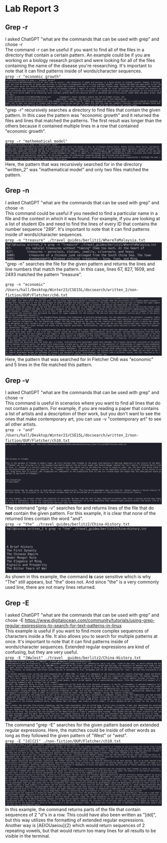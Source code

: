 # Lab Report 3

## Grep -r
I asked ChatGPT "what are the commands that can be used with grep" and chose -r
<br/>
The command -r can be useful if you want to find all of the files in a directory that contain a certain pattern. An example could be if you are working on a biology research project and were looking for all of the files containing the name of the disease you're researching. It's important to note that it can find patterns inside of words/character sequences.
<br/>
`` grep -r "economic growth" ``
<br/>
<img src="LabReport3/rEconomic.png">
"grep -r" recursively searches a directory to find files that contain the given pattern. In this case the pattern was "economic growth" and it returned the files and lines that matched the patterns. The first result was longer than the others because it contained multiple lines in a row that contained "economic growth". 
<br/>

`` grep -r "mathematical model" ``
<br/>
<img src="LabReport3/rMath.png">
Here, the pattern that was recursively searched for in the directory "written_2" was "mathematical model" and only two files matched the pattern. 
<br/>

## Grep -n
I asked ChatGPT "what are the commands that can be used with grep" and chose -n
<br/>
This command could be useful if you needed to find a particular name in a file and the context in which it was found. For example, if you are looking at a list of student IDs and need to find the lines of every ID that contains the number sequence "289". It's important to note that it can find patterns inside of words/character sequences.
<br/>
`` grep -n "treasure" ./travel_guides/berlitz1/WhereToMalaysia.txt ``
<br/>
<img src="LabReport3/nTreasure.png">
"grep -n" searches the file for the given pattern and returns the lines and line numbers that match the pattern.  In this case, lines 67, 827, 1609, and 2493 matched the pattern "treasure".
<br/>

`` grep -n "economic" /Users/hall/Desktop/Winter23/CSE15L/docsearch/written_2/non-fiction/OUP/Fletcher/ch6.txt ``
<br/>
<img src="LabReport3/nEconomic.png">
Here, the pattern that was searched for in Fletcher Ch6 was "economic" and 5 lines in the file matched this pattern. 
<br/>

## Grep -v
I asked ChatGPT "what are the commands that can be used with grep" and chose -v
<br/>
This command is useful in scenarios where you want to find all lines that do not contain a pattern. For example, if you are reading a paper that contains a list of artists and a description of their work, but you don't want to see the ones that make contemporary art, you can use -v "contemporary art" to see all other artists.
<br/>
`` grep -v "and" /Users/hall/Desktop/Winter23/CSE15L/docsearch/written_2/non-fiction/OUP/Fletcher/ch10.txt ``
<br/>
<img src="LabReport3/vAnd.png">
The command "grep -v" searches for and returns lines of the file that do **not** contain the given pattern. For this example, it is clear that none of the returned lines contain the word "and".
<br/>
`` grep -v "the" ./travel_guides/berlitz2/China-History.txt ``
<br/>
<img src="LabReport3/vThe.png">
As shown in this example, the command **is** case sensitive which is why "The" still appears, but "the" does not. And since "the" is a very commonly used line, there are not many lines returned.
<br/>

## Grep -E

I asked ChatGPT "what are the commands that can be used with grep" and chose -E
https://www.digitalocean.com/community/tutorials/using-grep-regular-expressions-to-search-for-text-patterns-in-linux
<br/>
This example is useful if you want to find more complex sequences of characters inside a file. It also allows you to search for multiple patterns at once. It's important to note that it can find patterns inside of words/character sequences. Extended regular expressions are kind of confusing, but they are very useful.
<br/>
`` grep -E "[Ww]est" ./travel _guides/berlitz2/China-History.txt ``
<br/>
<img src="LabReport3/EFirst.png">
The command "grep -E" searches for the given pattern based on extended regular expressions. Here, the matches could be inside of other words as long as they followed the given pattern of "West" or "west".
<br/>
`` grep -E "[d]{2}" ./non-fiction/OUP/Fletcher/ch10.txt ``
<br/>
<img src="LabReport3/ESecond.png">
In this example, the command returns parts of the file that contain sequences of 2 "d"s in a row. This could have also been written as "[dd]", but this way utilizes the formatting of extended regular expressions. Another way is [AEIOUaeiou]{2} which would return sequences of 2 repeating vowels, but that would return too many lines for all results to be visible in the terminal.
<br/>
